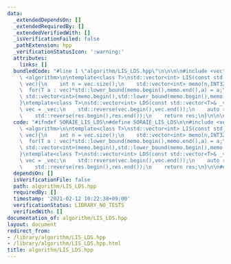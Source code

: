 ```yaml
---
data:
  _extendedDependsOn: []
  _extendedRequiredBy: []
  _extendedVerifiedWith: []
  _isVerificationFailed: false
  _pathExtension: hpp
  _verificationStatusIcon: ':warning:'
  attributes:
    links: []
  bundledCode: "#line 1 \"algorithm/LIS_LDS.hpp\"\n\n\n\n#include <vector>\n#include\
    \ <algorithm>\n\ntemplate<class T>\nstd::vector<int> LIS(const std::vector<T>&\
    \ vec){\n    int n = vec.size();\n    std::vector<int> memo(n,INT32_MAX);\n  \
    \  for(T a : vec)*std::lower_bound(memo.begin(),memo.end(),a) = a;\n    return\
    \ std::vector<int>(memo.begin(),std::lower_bound(memo.begin(),memo.end(),INT32_MAX));\n\
    }\ntemplate<class T>\nstd::vector<int> LDS(const std::vector<T>& _vec){\n    std::vector<T>\
    \ vec = _vec;\n    std::reverse(vec.begin(),vec.end());\n    auto res = LIS(vec);\n\
    \    std::reverse(res.begin(),res.end());\n    return res;\n}\n\n\n"
  code: "#ifndef SORAIE_LIS_LDS\n#define SORAIE_LIS_LDS\n\n#include <vector>\n#include\
    \ <algorithm>\n\ntemplate<class T>\nstd::vector<int> LIS(const std::vector<T>&\
    \ vec){\n    int n = vec.size();\n    std::vector<int> memo(n,INT32_MAX);\n  \
    \  for(T a : vec)*std::lower_bound(memo.begin(),memo.end(),a) = a;\n    return\
    \ std::vector<int>(memo.begin(),std::lower_bound(memo.begin(),memo.end(),INT32_MAX));\n\
    }\ntemplate<class T>\nstd::vector<int> LDS(const std::vector<T>& _vec){\n    std::vector<T>\
    \ vec = _vec;\n    std::reverse(vec.begin(),vec.end());\n    auto res = LIS(vec);\n\
    \    std::reverse(res.begin(),res.end());\n    return res;\n}\n\n#endif/*SORAIE_LIS_LDS*/"
  dependsOn: []
  isVerificationFile: false
  path: algorithm/LIS_LDS.hpp
  requiredBy: []
  timestamp: '2021-02-12 10:22:38+09:00'
  verificationStatus: LIBRARY_NO_TESTS
  verifiedWith: []
documentation_of: algorithm/LIS_LDS.hpp
layout: document
redirect_from:
- /library/algorithm/LIS_LDS.hpp
- /library/algorithm/LIS_LDS.hpp.html
title: algorithm/LIS_LDS.hpp
---
```

